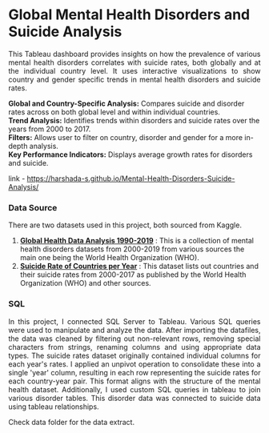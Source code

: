 # Global Mental Health Disorders and Suicide Analysis
<p align='justify'> This Tableau dashboard provides insights on how the prevalence of various mental health disorders correlates with suicide rates, both globally and at the individual country level. It uses interactive visualizations to show country and gender specific trends in mental health disorders and suicide rates.

<b>Global and Country-Specific Analysis:</b> Compares suicide and disorder rates across on both global level and within individual countries.
<br><b>Trend Analysis:</b> Identifies trends within disorders and suicide rates over the years from 2000 to 2017.
<br><b>Filters:</b> Allows user to filter on country, disorder and gender for a more in-depth analysis.
<br><b>Key Performance Indicators:</b> Displays average growth rates for disorders and suicide.

link - https://harshada-s.github.io/Mental-Health-Disorders-Suicide-Analysis/
</p>


### Data Source
There are two datasets used in this project, both sourced from Kaggle.
1. [**Global Health Data Analysis 1990-2019**](https://www.kaggle.com/datasets/kamaumunyori/global-health-data-analysis-1990-2019/data)
: This is a collection of mental health disorders datasets from 2000-2019 from various sources the main one being the World Health Organization (WHO).
2. [**Suicide Rate of Countries per Year**](https://www.kaggle.com/datasets/sandragracenelson/suicide-rate-of-countries-per-every-year)
: This dataset lists out countries and their suicide rates from 2000-2017 as published by the World Health Organization (WHO) and other sources.


### SQL 
<p align="justify">
In this project, I connected SQL Server to Tableau. Various SQL queries were used to manipulate and analyze the data. After importing the datafiles, the data was cleaned by filtering out non-relevant rows, removing special characters from strings, renaming columns and using appropriate data types. The suicide rates dataset originally contained individual columns for each year's rates. I applied an unpivot operation to consolidate these into a single 'year' column, resulting in each row representing the suicide rates for each country-year pair. This format aligns with the structure of the mental health dataset. Additionally, I used custom SQL queries in tableau to join various disorder tables. This disorder data was connected to suicide data using tableau relationships.

Check data folder for the data extract.</p>
